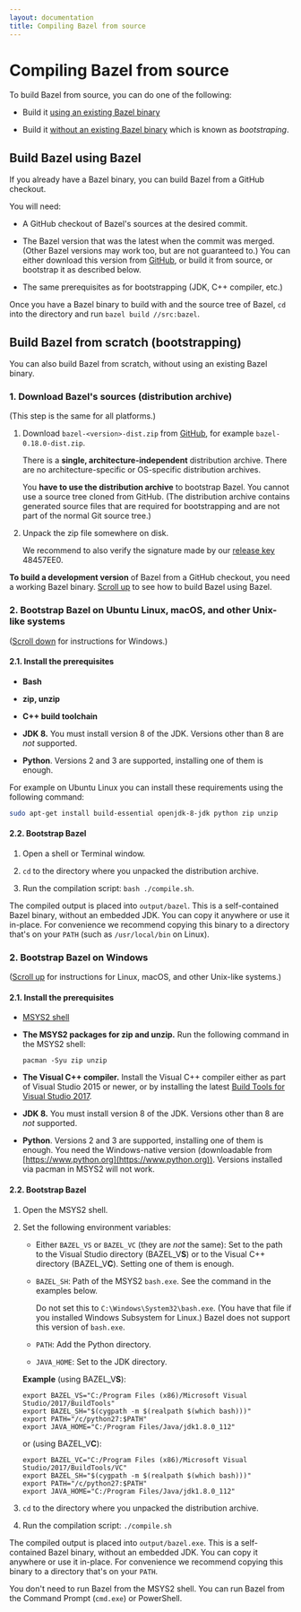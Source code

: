 ```yaml
---
layout: documentation
title: Compiling Bazel from source
---
```


<h1 id="compiling-from-source">Compiling Bazel from source</h1>

To build Bazel from source, you can do one of the following:

*   Build it [using an existing Bazel binary](#build-bazel-using-bazel)

*   Build it [without an existing Bazel binary](#bootstrap-bazel) which is known
    as _bootstraping_.

<h2 id="build-bazel-using-bazel">Build Bazel using Bazel</h2>

If you already have a Bazel binary, you can build Bazel from a GitHub checkout.

You will need:

*   A GitHub checkout of Bazel's sources at the desired commit.

*   The Bazel version that was the latest when the commit was merged. (Other
    Bazel versions may work too, but are not guaranteed to.) You can either
    download this version from
    [GitHub](https://github.com/bazelbuild/bazel/releases), or build it from
    source, or bootstrap it as described below.

*   The same prerequisites as for bootstrapping (JDK, C++ compiler, etc.)

Once you have a Bazel binary to build with and the source tree of Bazel, `cd`
into the directory and run `bazel build //src:bazel`.

<h2 id="bootstrap-bazel">Build Bazel from scratch (bootstrapping)</h2>

You can also build Bazel from scratch, without using an existing Bazel binary.

<h3 id="download-distfile">1. Download Bazel's sources (distribution archive)</h3>

(This step is the same for all platforms.)

1.  Download `bazel-<version>-dist.zip` from
    [GitHub](https://github.com/bazelbuild/bazel/releases), for example
    `bazel-0.18.0-dist.zip`.

    There is a **single, architecture-independent** distribution archive.  There
    are no architecture-specific or OS-specific distribution archives.

    You **have to use the distribution archive** to bootstrap Bazel. You cannot
    use a source tree cloned from GitHub. (The distribution archive contains
    generated source files that are required for bootstrapping and are not part
    of the normal Git source tree.)

2.  Unpack the zip file somewhere on disk.

    We recommend to also verify the signature made by our
    [release key](https://bazel.build/bazel-release.pub.gpg) 48457EE0.

**To build a development version** of Bazel from a GitHub checkout, you need a
working Bazel binary. [Scroll up](#build-bazel-using-bazel) to see how to build
Bazel using Bazel.

<h3 id="bootstrap-unix">2. Bootstrap Bazel on Ubuntu Linux, macOS, and other Unix-like systems</h3>

([Scroll down](#bootstrap-windows) for instructions for Windows.)

<h4 id="bootstrap-unix-prereq">2.1. Install the prerequisites</h4>

*   **Bash**

*   **zip, unzip**

*   **C++ build toolchain**

*   **JDK 8.** You must install version 8 of the JDK. Versions other than 8 are
    *not* supported.

*   **Python**. Versions 2 and 3 are supported, installing one of them is
    enough.

For example on Ubuntu Linux you can install these requirements using the
following command:

```sh
sudo apt-get install build-essential openjdk-8-jdk python zip unzip
```

<h4 id="bootstrap-unix-bootstrap">2.2. Bootstrap Bazel</h4>

1.  Open a shell or Terminal window.

3.  `cd` to the directory where you unpacked the distribution archive.

3.  Run the compilation script: `bash ./compile.sh`.

The compiled output is placed into `output/bazel`. This is a self-contained
Bazel binary, without an embedded JDK. You can copy it anywhere or use it
in-place. For convenience we recommend copying this binary to a directory that's
on your `PATH` (such as `/usr/local/bin` on Linux).

<h3 id="bootstrap-windows">2. Bootstrap Bazel on Windows</h3>

([Scroll up](#bootstrap-unix) for instructions for Linux, macOS, and other
Unix-like systems.)

<h4 id="bootstrap-windows-prereq">2.1. Install the prerequisites</h4>

*   [MSYS2 shell](https://msys2.github.io/)

*   **The MSYS2 packages for zip and unzip.** Run the following command in the MSYS2 shell:

    ```
    pacman -Syu zip unzip
    ```

*   **The Visual C++ compiler.** Install the Visual C++ compiler either as part
    of Visual Studio 2015 or newer, or by installing the latest [Build Tools
    for Visual Studio 2017](https://aka.ms/BuildTools).

*   **JDK 8.** You must install version 8 of the JDK. Versions other than 8 are
    *not* supported.

*   **Python**. Versions 2 and 3 are supported, installing one of them is
    enough. You need the Windows-native version (downloadable from
    [https://www.python.org](https://www.python.org)).  Versions installed via
    pacman in MSYS2 will not work.

<h4 id="bootstrap-windows-bootstrap">2.2. Bootstrap Bazel</h4>

1.  Open the MSYS2 shell.

2.  Set the following environment variables:
    *   Either `BAZEL_VS` or `BAZEL_VC` (they are *not* the same): Set to the
        path to the Visual Studio directory (BAZEL\_V<b>S</b>) or to the Visual
        C++ directory (BAZEL\_V<b>C</b>). Setting one of them is enough.
    *   `BAZEL_SH`: Path of the MSYS2 `bash.exe`. See the command in the
        examples below.

        Do not set this to `C:\Windows\System32\bash.exe`. (You have that file
        if you installed Windows Subsystem for Linux.) Bazel does not support
        this version of `bash.exe`.
    *   `PATH`: Add the Python directory.
    *   `JAVA_HOME`: Set to the JDK directory.

    **Example** (using BAZEL\_V<b>S</b>):

        export BAZEL_VS="C:/Program Files (x86)/Microsoft Visual Studio/2017/BuildTools"
        export BAZEL_SH="$(cygpath -m $(realpath $(which bash)))"
        export PATH="/c/python27:$PATH"
        export JAVA_HOME="C:/Program Files/Java/jdk1.8.0_112"

    or (using BAZEL\_V<b>C</b>):

        export BAZEL_VC="C:/Program Files (x86)/Microsoft Visual Studio/2017/BuildTools/VC"
        export BAZEL_SH="$(cygpath -m $(realpath $(which bash)))"
        export PATH="/c/python27:$PATH"
        export JAVA_HOME="C:/Program Files/Java/jdk1.8.0_112"

3.  `cd` to the directory where you unpacked the distribution archive.

4.  Run the compilation script: `./compile.sh`

The compiled output is placed into `output/bazel.exe`. This is a self-contained
Bazel binary, without an embedded JDK. You can copy it anywhere or use it
in-place. For convenience we recommend copying this binary to a directory that's
on your `PATH`.

You don't need to run Bazel from the MSYS2 shell. You can run Bazel from the
Command Prompt (`cmd.exe`) or PowerShell.
